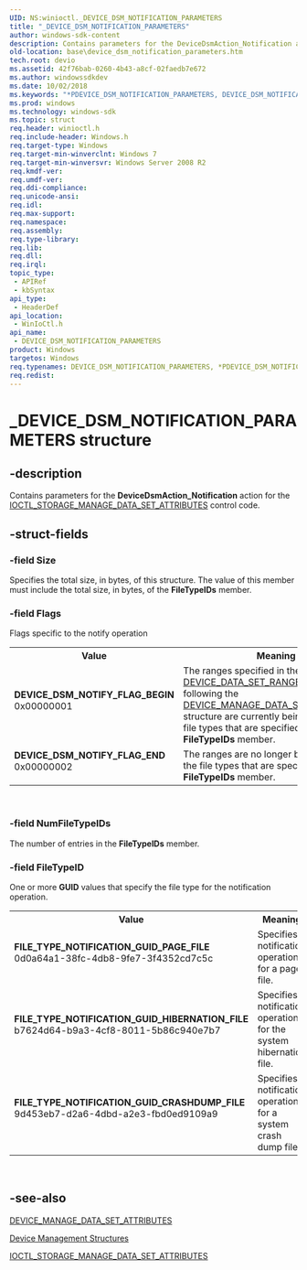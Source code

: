 ```yaml
---
UID: NS:winioctl._DEVICE_DSM_NOTIFICATION_PARAMETERS
title: "_DEVICE_DSM_NOTIFICATION_PARAMETERS"
author: windows-sdk-content
description: Contains parameters for the DeviceDsmAction_Notification action for the IOCTL_STORAGE_MANAGE_DATA_SET_ATTRIBUTES control code.
old-location: base\device_dsm_notification_parameters.htm
tech.root: devio
ms.assetid: 42f76bab-0260-4b43-a8cf-02faedb7e672
ms.author: windowssdkdev
ms.date: 10/02/2018
ms.keywords: "*PDEVICE_DSM_NOTIFICATION_PARAMETERS, DEVICE_DSM_NOTIFICATION_PARAMETERS, DEVICE_DSM_NOTIFICATION_PARAMETERS structure, DEVICE_DSM_NOTIFY_FLAG_BEGIN, DEVICE_DSM_NOTIFY_FLAG_END, FILE_TYPE_NOTIFICATION_GUID_CRASHDUMP_FILE, FILE_TYPE_NOTIFICATION_GUID_HIBERNATION_FILE, FILE_TYPE_NOTIFICATION_GUID_PAGE_FILE, PDEVICE_DSM_NOTIFICATION_PARAMETERS, PDEVICE_DSM_NOTIFICATION_PARAMETERS structure pointer, _DEVICE_DSM_NOTIFICATION_PARAMETERS, base.device_dsm_notification_parameters, winioctl/DEVICE_DSM_NOTIFICATION_PARAMETERS, winioctl/PDEVICE_DSM_NOTIFICATION_PARAMETERS"
ms.prod: windows
ms.technology: windows-sdk
ms.topic: struct
req.header: winioctl.h
req.include-header: Windows.h
req.target-type: Windows
req.target-min-winverclnt: Windows 7
req.target-min-winversvr: Windows Server 2008 R2
req.kmdf-ver: 
req.umdf-ver: 
req.ddi-compliance: 
req.unicode-ansi: 
req.idl: 
req.max-support: 
req.namespace: 
req.assembly: 
req.type-library: 
req.lib: 
req.dll: 
req.irql: 
topic_type:
 - APIRef
 - kbSyntax
api_type:
 - HeaderDef
api_location:
 - WinIoCtl.h
api_name:
 - DEVICE_DSM_NOTIFICATION_PARAMETERS
product: Windows
targetos: Windows
req.typenames: DEVICE_DSM_NOTIFICATION_PARAMETERS, *PDEVICE_DSM_NOTIFICATION_PARAMETERS
req.redist: 
---
```


# _DEVICE_DSM_NOTIFICATION_PARAMETERS structure


## -description


Contains parameters for the <b>DeviceDsmAction_Notification</b> action for the 
    <a href="https://msdn.microsoft.com/48e797ec-dad2-4a9e-9ccd-aaa65ece8da4">IOCTL_STORAGE_MANAGE_DATA_SET_ATTRIBUTES</a> 
    control code.


## -struct-fields




### -field Size

Specifies the total size, in bytes, of this structure. The value of this member must include the total 
      size, in bytes, of the <b>FileTypeIDs</b> member.


### -field Flags

Flags specific to the notify operation

<table>
<tr>
<th>Value</th>
<th>Meaning</th>
</tr>
<tr>
<td width="40%"><a id="DEVICE_DSM_NOTIFY_FLAG_BEGIN"></a><a id="device_dsm_notify_flag_begin"></a><dl>
<dt><b>DEVICE_DSM_NOTIFY_FLAG_BEGIN</b></dt>
<dt>0x00000001</dt>
</dl>
</td>
<td width="60%">
The ranges specified in the 
        <a href="https://msdn.microsoft.com/5eea412e-ea16-4f47-ac69-46b543069eae">DEVICE_DATA_SET_RANGE</a> structures following the 
        <a href="https://msdn.microsoft.com/328902b7-97e3-40dc-9771-f5e64ccf3364">DEVICE_MANAGE_DATA_SET_ATTRIBUTES</a> 
        structure are currently being used by the file types that are specified in the 
        <b>FileTypeIDs</b> member.

</td>
</tr>
<tr>
<td width="40%"><a id="DEVICE_DSM_NOTIFY_FLAG_END"></a><a id="device_dsm_notify_flag_end"></a><dl>
<dt><b>DEVICE_DSM_NOTIFY_FLAG_END</b></dt>
<dt>0x00000002</dt>
</dl>
</td>
<td width="60%">
The ranges are no longer being used by the file types that are specified in the 
        <b>FileTypeIDs</b> member.

</td>
</tr>
</table>
 


### -field NumFileTypeIDs

The number of entries in the <b>FileTypeIDs</b> member.


### -field FileTypeID

One or more <b>GUID</b> values that specify the file type for the notification 
       operation.

<table>
<tr>
<th>Value</th>
<th>Meaning</th>
</tr>
<tr>
<td width="40%"><a id="FILE_TYPE_NOTIFICATION_GUID_PAGE_FILE"></a><a id="file_type_notification_guid_page_file"></a><dl>
<dt><b>FILE_TYPE_NOTIFICATION_GUID_PAGE_FILE</b></dt>
<dt>0d0a64a1-38fc-4db8-9fe7-3f4352cd7c5c</dt>
</dl>
</td>
<td width="60%">
Specifies a notification operation for a page file.

</td>
</tr>
<tr>
<td width="40%"><a id="FILE_TYPE_NOTIFICATION_GUID_HIBERNATION_FILE"></a><a id="file_type_notification_guid_hibernation_file"></a><dl>
<dt><b>FILE_TYPE_NOTIFICATION_GUID_HIBERNATION_FILE</b></dt>
<dt>b7624d64-b9a3-4cf8-8011-5b86c940e7b7</dt>
</dl>
</td>
<td width="60%">
Specifies a notification operation for the system hibernation file.

</td>
</tr>
<tr>
<td width="40%"><a id="FILE_TYPE_NOTIFICATION_GUID_CRASHDUMP_FILE"></a><a id="file_type_notification_guid_crashdump_file"></a><dl>
<dt><b>FILE_TYPE_NOTIFICATION_GUID_CRASHDUMP_FILE</b></dt>
<dt>9d453eb7-d2a6-4dbd-a2e3-fbd0ed9109a9</dt>
</dl>
</td>
<td width="60%">
Specifies a notification operation for a system crash dump file.

</td>
</tr>
</table>
 


## -see-also




<a href="https://msdn.microsoft.com/328902b7-97e3-40dc-9771-f5e64ccf3364">DEVICE_MANAGE_DATA_SET_ATTRIBUTES</a>



<a href="https://msdn.microsoft.com/85ebbdca-94a0-4467-8d15-ee3a850e1cd9">Device Management Structures</a>



<a href="https://msdn.microsoft.com/48e797ec-dad2-4a9e-9ccd-aaa65ece8da4">IOCTL_STORAGE_MANAGE_DATA_SET_ATTRIBUTES</a>
 

 


